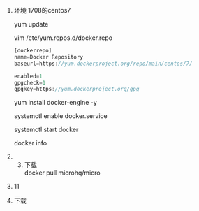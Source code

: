 1. 环境
   1708的centos7

   yum update

   vim /etc/yum.repos.d/docker.repo

   ```js
   [dockerrepo]
   name=Docker Repository
   baseurl=https://yum.dockerproject.org/repo/main/centos/7/

   enabled=1
   gpgcheck=1
   gpgkey=https://yum.dockerproject.org/gpg
   ```

   yum install docker-engine -y

   systemctl enable docker.service

   systemctl start docker

   docker info

2. 3. 下载  
   docker pull microhq/micro

4. 11



1. 下载



